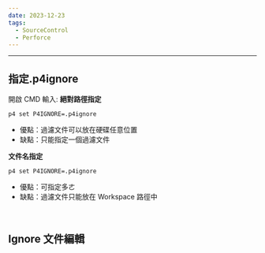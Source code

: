 ```yaml
---
date: 2023-12-23
tags:
  - SourceControl
  - Perforce
---
```

---
## 指定.p4ignore
開啟 CMD 輸入:
**絕對路徑指定**
```
p4 set P4IGNORE=.p4ignore
```
- 優點：過濾文件可以放在硬碟任意位置
- 缺點：只能指定一個過濾文件

**文件名指定**
```
p4 set P4IGNORE=.p4ignore
```
- 優點：可指定多ㄜ
- 缺點：過濾文件只能放在 Workspace 路徑中
<br>


## Ignore 文件編輯